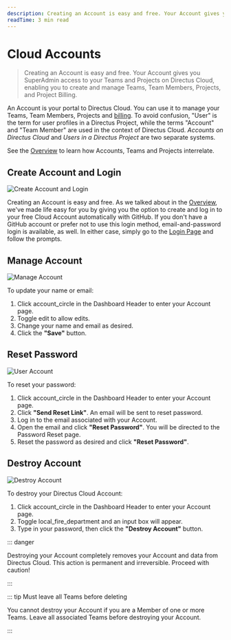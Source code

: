 ```yaml
---
description: Creating an Account is easy and free. Your Account gives you SuperAdmin access to your Teams and Projects on Directus Cloud, enabling you to create and manage Teams, Team Members, Projects, and Project Billing.
readTime: 3 min read
---
```


# Cloud Accounts

> Creating an Account is easy and free. Your Account gives you SuperAdmin access to your Teams and Projects on Directus
> Cloud, enabling you to create and manage Teams, Team Members, Projects, and Project Billing.

An Account is your portal to Directus Cloud. You can use it to manage your Teams, Team Members, Projects and
[billing](/cloud/teams#manage-billing). To avoid confusion, "User" is the term for user profiles in a Directus Project,
while the terms "Account" and "Team Member" are used in the context of Directus Cloud. _Accounts on Directus Cloud_ and
_Users in a Directus Project_ are two separate systems.

See the [Overview](/cloud/overview) to learn how Accounts, Teams and Projects interrelate.

## Create Account and Login

![Create Account and Login](https://cdn.directus.io/docs/v9/cloud/accounts/accounts-20220322A/login-page-20220225A.webp)

Creating an Account is easy and free. As we talked about in the [Overview](/cloud/overview), we've made life easy for
you by giving you the option to create and log in to your free Cloud Account automatically with GitHub. If you don't
have a GitHub account or prefer not to use this login method, email-and-password login is available, as well. In either
case, simply go to the [Login Page](https://directus.cloud/login) and follow the prompts.

## Manage Account

![Manage Account](https://cdn.directus.io/docs/v9/cloud/accounts/accounts-20220322A/managing-your-account-20220225A.webp)

To update your name or email:

1. Click <span mi icon>account_circle</span> in the Dashboard Header to enter your Account page.
2. Toggle <span mi icon="prmry">edit</span> to allow edits.
3. Change your name and email as desired.
4. Click the **"Save"** button.

## Reset Password

![User Account](https://cdn.directus.io/docs/v9/cloud/accounts/accounts-20220322A/reset-password-20220322A.webp)

To reset your password:

1. Click <span mi icon>account_circle</span> in the Dashboard Header to enter your Account page.
2. Click **"Send Reset Link"**. An email will be sent to reset password.
3. Log in to the email associated with your Account.
4. Open the email and click **"Reset Password"**. You will be directed to the Password Reset page.
5. Reset the password as desired and click **"Reset Password"**.

## Destroy Account

![Destroy Account](https://cdn.directus.io/docs/v9/cloud/accounts/accounts-20220322A/destroying-your-account-20220225A.webp)

To destroy your Directus Cloud Account:

1. Click <span mi icon>account_circle</span> in the Dashboard Header to enter your Account page.
2. Toggle <span mi icon="dngr">local_fire_department</span> and an input box will appear.
3. Type in your password, then click the **"Destroy Account"** button.

::: danger

Destroying your Account completely removes your Account and data from Directus Cloud. This action is permanent and
irreversible. Proceed with caution!

:::

::: tip Must leave all Teams before deleting

You cannot destroy your Account if you are a Member of one or more Teams. Leave all associated Teams before destroying
your Account.

:::
